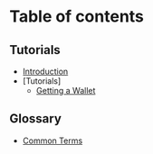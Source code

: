 # Table of contents

## Tutorials
* [Introduction](/README.md)
* [Tutorials]
  * [Getting a Wallet](/tutorials/getting-a-wallet.md)

## Glossary
* [Common Terms](/COMMON.md)